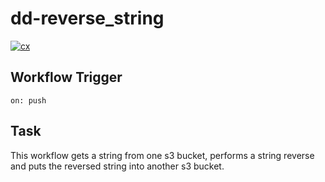 # dd-reverse_string

[![cx](https://github.com/Balou9/dd-reverse-string/workflows/cx/badge.svg)](https://github.com/Balou9/dd-reverse_string/actions)

## Workflow Trigger
```
on: push
```

## Task  
This workflow gets a string from one s3 bucket, performs a string reverse and puts the reversed string into another s3 bucket.
